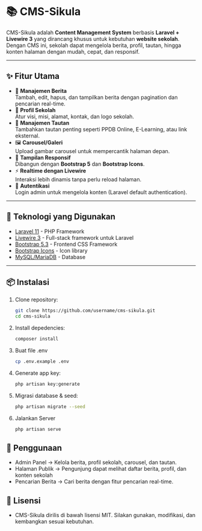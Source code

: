 # 📚 CMS-Sikula

CMS-Sikula adalah **Content Management System** berbasis **Laravel + Livewire 3** yang dirancang khusus untuk kebutuhan **website sekolah**.  
Dengan CMS ini, sekolah dapat mengelola berita, profil, tautan, hingga konten halaman dengan mudah, cepat, dan responsif.

---

## ✨ Fitur Utama
- 📰 **Manajemen Berita**  
  Tambah, edit, hapus, dan tampilkan berita dengan pagination dan pencarian real-time.
- 🏫 **Profil Sekolah**  
  Atur visi, misi, alamat, kontak, dan logo sekolah.
- 🔗 **Manajemen Tautan**  
  Tambahkan tautan penting seperti PPDB Online, E-Learning, atau link eksternal.
- 🖼️ **Carousel/Galeri**  
  Upload gambar carousel untuk mempercantik halaman depan.
- 🎨 **Tampilan Responsif**  
  Dibangun dengan **Bootstrap 5** dan **Bootstrap Icons**.
- ⚡ **Realtime dengan Livewire**  
  Interaksi lebih dinamis tanpa perlu reload halaman.
- 🔐 **Autentikasi**  
  Login admin untuk mengelola konten (Laravel default authentication).
  
---

## 🚀 Teknologi yang Digunakan
- [Laravel 11](https://laravel.com) - PHP Framework
- [Livewire 3](https://livewire.laravel.com/) - Full-stack framework untuk Laravel
- [Bootstrap 5.3](https://getbootstrap.com) - Frontend CSS Framework
- [Bootstrap Icons](https://icons.getbootstrap.com) - Icon library
- [MySQL/MariaDB](https://www.mysql.com) - Database

---

## 📦 Instalasi

1. Clone repository:
   ```bash
   git clone https://github.com/username/cms-sikula.git
   cd cms-sikula
2. Install depedencies:
   ```bash
   composer install
3. Buat file .env
   ```bash
   cp .env.example .env
4. Generate app key:
    ```bash
    php artisan key:generate
5. Migrasi database & seed:
    ```bash
    php artisan migrate --seed
6. Jalankan Server
    ```bash
    php artisan serve

## 📝 Penggunaan

- Admin Panel → Kelola berita, profil sekolah, carousel, dan tautan.
- Halaman Publik → Pengunjung dapat melihat daftar berita, profil, dan konten sekolah
- Pencarian Berita → Cari berita dengan fitur pencarian real-time.

## 📄 Lisensi
- CMS-Sikula dirilis di bawah lisensi MIT. Silakan gunakan, modifikasi, dan kembangkan sesuai kebutuhan.